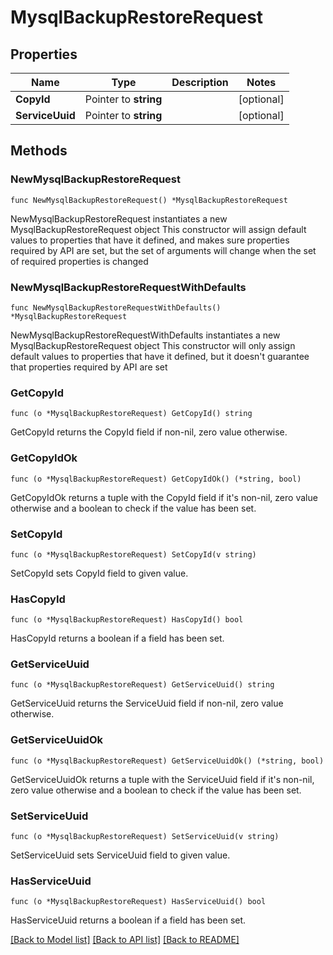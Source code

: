 # MysqlBackupRestoreRequest

## Properties

Name | Type | Description | Notes
------------ | ------------- | ------------- | -------------
**CopyId** | Pointer to **string** |  | [optional] 
**ServiceUuid** | Pointer to **string** |  | [optional] 

## Methods

### NewMysqlBackupRestoreRequest

`func NewMysqlBackupRestoreRequest() *MysqlBackupRestoreRequest`

NewMysqlBackupRestoreRequest instantiates a new MysqlBackupRestoreRequest object
This constructor will assign default values to properties that have it defined,
and makes sure properties required by API are set, but the set of arguments
will change when the set of required properties is changed

### NewMysqlBackupRestoreRequestWithDefaults

`func NewMysqlBackupRestoreRequestWithDefaults() *MysqlBackupRestoreRequest`

NewMysqlBackupRestoreRequestWithDefaults instantiates a new MysqlBackupRestoreRequest object
This constructor will only assign default values to properties that have it defined,
but it doesn't guarantee that properties required by API are set

### GetCopyId

`func (o *MysqlBackupRestoreRequest) GetCopyId() string`

GetCopyId returns the CopyId field if non-nil, zero value otherwise.

### GetCopyIdOk

`func (o *MysqlBackupRestoreRequest) GetCopyIdOk() (*string, bool)`

GetCopyIdOk returns a tuple with the CopyId field if it's non-nil, zero value otherwise
and a boolean to check if the value has been set.

### SetCopyId

`func (o *MysqlBackupRestoreRequest) SetCopyId(v string)`

SetCopyId sets CopyId field to given value.

### HasCopyId

`func (o *MysqlBackupRestoreRequest) HasCopyId() bool`

HasCopyId returns a boolean if a field has been set.

### GetServiceUuid

`func (o *MysqlBackupRestoreRequest) GetServiceUuid() string`

GetServiceUuid returns the ServiceUuid field if non-nil, zero value otherwise.

### GetServiceUuidOk

`func (o *MysqlBackupRestoreRequest) GetServiceUuidOk() (*string, bool)`

GetServiceUuidOk returns a tuple with the ServiceUuid field if it's non-nil, zero value otherwise
and a boolean to check if the value has been set.

### SetServiceUuid

`func (o *MysqlBackupRestoreRequest) SetServiceUuid(v string)`

SetServiceUuid sets ServiceUuid field to given value.

### HasServiceUuid

`func (o *MysqlBackupRestoreRequest) HasServiceUuid() bool`

HasServiceUuid returns a boolean if a field has been set.


[[Back to Model list]](../README.md#documentation-for-models) [[Back to API list]](../README.md#documentation-for-api-endpoints) [[Back to README]](../README.md)


